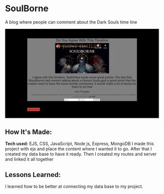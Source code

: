 # SoulBorne
 A blog where people can comment about the Dark Souls time line

![alt tag](dark.png)

## How It's Made:

**Tech used:** EJS, CSS, JavaScript, Node js, Express, MongoDB
  I made this project with ejs and place the content where I wanted it to go. After that I created my data base to have it ready. Then I created my routes and server and linked it all together

## Lessons Learned:
I learned how to be better at connecting my data base to my project.
